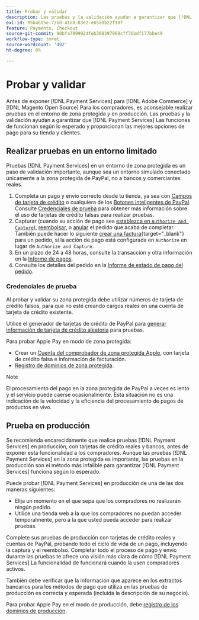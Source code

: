 ```yaml
---
title: Probar y validar
description: Las pruebas y la validación ayudan a garantizar que [!DNL Payment Services] Las funciones de funcionan según lo esperado y proporcionan las mejores opciones de pago para sus clientes
exl-id: 95b4615e-73b0-41e8-83e2-e65a0b22f10f
feature: Payments, Checkout
source-git-commit: 90bfa7099924feb308397960cff76bdf177bbe49
workflow-type: tm+mt
source-wordcount: '492'
ht-degree: 0%

---
```


# Probar y validar

Antes de exponer [!DNL Payment Services] para [!DNL Adobe Commerce] y [!DNL Magento Open Source] Para los compradores, es aconsejable realizar pruebas en el entorno de zona protegida _y_ en producción. Las pruebas y la validación ayudan a garantizar que [!DNL Payment Services] Las funciones de funcionan según lo esperado y proporcionan las mejores opciones de pago para su tienda y clientes.

## Realizar pruebas en un entorno limitado

Pruebas [!DNL Payment Services] en un entorno de zona protegida es un paso de validación importante, aunque sea un entorno simulado conectado únicamente a la zona protegida de PayPal, no a bancos y comerciantes reales.

1. Completa un pago y envío correcto desde tu tienda, ya sea con [Campos de tarjeta de crédito](payments-options.md#credit-card-fields) o cualquiera de los [Botones inteligentes de PayPal](payments-options.md#paypal-smart-buttons). Consulte [Credenciales de prueba](#testing-credentials) para obtener más información sobre el uso de tarjetas de crédito falsas para realizar pruebas.
1. Capturar (cuando su acción de pago sea [establezca en `Authorize and Capture`](onboard.md#set-payment-services-as-payment-method)), [reembolsar](refunds.md), o [anular](voids.md) el pedido que acaba de completar. También puede hacer lo siguiente [crear una factura](https://docs.magento.com/user-guide/sales/invoice-create.html){target="_blank"} para un pedido, si la acción de pago está configurada en `Authorize` en lugar de `Authorize and Capture`.
1. En un plazo de 24 a 48 horas, consulte la transacción y otra información en la [Informe de pagos](payouts.md).
1. Consulte los detalles del pedido en la [Informe de estado de pago del pedido](order-payment-status.md).

### Credenciales de prueba

Al probar y validar su zona protegida debe utilizar números de tarjeta de crédito falsos, para que no esté creando cargos reales en una cuenta de tarjeta de crédito existente.

Utilice el generador de tarjetas de crédito de PayPal para [generar información de tarjeta de crédito aleatoria](https://www.paypal.com/us/smarthelp/article/where-can-i-find-test-credit-card-numbers-ts2157) para pruebas.

Para probar Apple Pay en modo de zona protegida:

* Crear un [Cuenta del comprobador de zona protegida Apple](https://developer.apple.com/apple-pay/sandbox-testing/#create-a-sandbox-tester-account), con tarjeta de crédito falsa e información de facturación.
* [Registro de dominios de zona protegida](https://developer.paypal.com/docs/checkout/apm/apple-pay/#link-registeryoursandboxdomains).

>[!NOTE]
>
>El procesamiento del pago en la zona protegida de PayPal a veces es lento y el servicio puede caerse ocasionalmente. Esta situación no es una indicación de la velocidad y la eficiencia del procesamiento de pagos de productos en vivo.

## Prueba en producción

Se recomienda encarecidamente que realice pruebas [!DNL Payment Services] en producción, con tarjetas de crédito reales y bancos, antes de exponer esta funcionalidad a los compradores. Aunque las pruebas [!DNL Payment Services] en la zona protegida es importante, las pruebas en la producción son el método más infalible para garantizar [!DNL Payment Services] funciona según lo esperado.

Puede probar [!DNL Payment Services] en producción de una de las dos maneras siguientes:

* Elija un momento en el que sepa que los compradores no realizarán ningún pedido.
* Utilice una tienda web a la que los compradores no puedan acceder temporalmente, pero a la que usted pueda acceder para realizar pruebas.

Complete sus pruebas de producción con tarjetas de crédito reales y cuentas de PayPal, probando todo el ciclo de vida de un pago, incluyendo la captura y el reembolso. Completar todo el proceso de pago y envío durante las pruebas te ofrece una visión más clara de cómo [!DNL Payment Services] La funcionalidad de funcionará cuando la usen compradores activos.

También debe verificar que la información que aparece en los extractos bancarios para los métodos de pago que utiliza en las pruebas de producción es correcta y esperada (incluida la descripción de su negocio).

Para probar Apple Pay en el modo de producción, debe [registro de los dominios de producción](https://developer.paypal.com/docs/checkout/apm/apple-pay/#register-your-live-domain).
